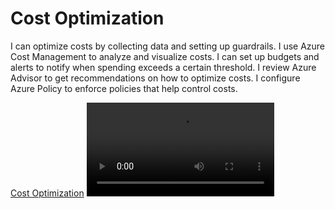 # Cost Optimization

I can optimize costs by collecting data and setting up guardrails.
I use Azure Cost Management to analyze and visualize costs.
I can set up budgets and alerts to notify when spending exceeds a certain threshold.
I review Azure Advisor to get recommendations on how to optimize costs.
I configure Azure Policy to enforce policies that help control costs.

[Cost Optimization](https://vimeo.com/1076187145?share=copy)
<video src="https://vimeo.com/1076187145"/>
